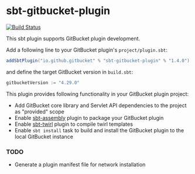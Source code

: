 sbt-gitbucket-plugin
========

[![Build Status](https://travis-ci.org/gitbucket/sbt-gitbucket-plugin.svg?branch=master)](https://travis-ci.org/gitbucket/sbt-gitbucket-plugin)

This sbt plugin supports GitBucket plugin development.

Add a following line to your GitBucket plugin's `project/plugin.sbt`:

```scala
addSbtPlugin("io.github.gitbucket" % "sbt-gitbucket-plugin" % "1.4.0")
```

and define the target GitBucket version in `build.sbt`:

```scala
gitbucketVersion := "4.29.0"
```

This plugin provides following functionality in your GitBucket plugin project:

- Add GitBucket core library and Servlet API dependencies to the project as "provided" scope
- Enable [sbt-assembly](https://github.com/sbt/sbt-assembly) plugin to package your GitBucket plugin
- Enable [sbt-twirl](https://github.com/playframework/twirl) plugin to compile twirl templates
- Enable `sbt install` task to build and install the GitBucket plugin to the local GitBucket instance

### TODO

- Generate a plugin manifest file for network installation

